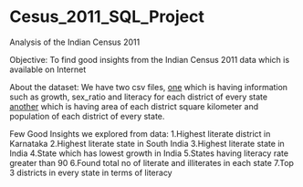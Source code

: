 # Cesus_2011_SQL_Project
Analysis of the Indian Census 2011

Objective: To find good insights from the Indian Census 2011 data which is available on Internet

About the dataset: We have two csv files, [one](https://github.com/karthikdoijode/Cesus_2011_SQL_Project/blob/main/Dataset1_CSV%20.csv) which is having information such as growth, sex_ratio and literacy for each district of every state
[another](https://github.com/karthikdoijode/Cesus_2011_SQL_Project/blob/main/Dataset2_CSV.csv) which is having area of each district square kilometer and population of each district of every state.

Few Good Insights we explored from data:
1.Highest literate district in Karnataka
2.Highest literate state in South India
3.Highest literate state in India
4.State which has lowest growth in India
5.States having literacy rate greater than 90
6.Found total no of literate and illiterates in each state
7.Top 3 districts in every state in terms of literacy
